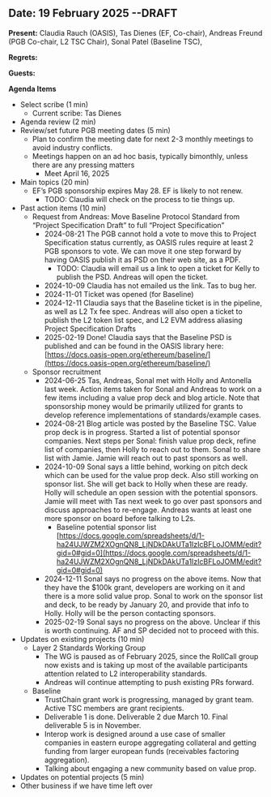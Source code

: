 ## Date: 19 February 2025  --DRAFT

**Present:**  Claudia Rauch (OASIS),  Tas Dienes (EF, Co-chair),  Andreas Freund (PGB Co-chair, L2 TSC Chair), Sonal Patel (Baseline TSC), 

**Regrets:** 

**Guests:** 

**Agenda Items**


* Select scribe (1 min)
    * Current scribe: Tas Dienes
* Agenda review (2 min)
* Review/set future PGB meeting dates (5 min)
    * Plan to confirm the meeting date for next 2-3 monthly meetings to avoid industry conflicts. 
    * Meetings happen on an ad hoc basis, typically bimonthly, unless there are any pressing matters
        * Meet April 16, 2025
* Main topics (20 min) 
    * EF’s PGB sponsorship expires May 28. EF is likely to not renew. 
        * TODO: Claudia will check on the process to tie things up. 
* Past action items (10 min)
    * Request from Andreas: Move Baseline Protocol Standard from “Project Specification Draft” to full “Project Specification”
        * 2024-08-21 The PGB cannot hold a vote to move this to Project Specification status currently, as OASIS rules require at least 2 PGB sponsors to vote.  We can move it one step forward by having OASIS publish it as PSD on their web site, as a PDF. 
            * TODO: Claudia will email us a link to open a ticket for Kelly to publish the PSD.  Andreas will open the ticket.
        * 2024-10-09 Claudia has not emailed us the link. Tas to bug her.
        * 2024-11-01 Ticket was opened (for Baseline)
        * 2024-12-11 Claudia says that the Baseline ticket is in the pipeline, as well as L2 Tx fee spec.  Andreas will also open a ticket to publish the L2 token list spec, and L2 EVM address aliasing Project Specification Drafts
        * 2025-02-19 Done! Claudia says that the Baseline PSD is published and can be found in the OASIS library here: [https://docs.oasis-open.org/ethereum/baseline/](https://docs.oasis-open.org/ethereum/baseline/) 
    * Sponsor recruitment 
        * 2024-06-25 Tas, Andreas, Sonal met with Holly and Antonella last week.  Action items taken for Sonal and Andreas to work on a few items including a value prop deck and blog article. Note that sponsorship money would be primarily utilized for grants to develop reference implementations of standards/example cases.
        * 2024-08-21 Blog article was posted by the Baseline TSC.  Value prop deck is in progress.  Started a list of potential sponsor companies.  Next steps per Sonal: finish value prop deck, refine list of companies, then Holly to reach out to them. Sonal to share list with Jamie.  Jamie will reach out to past sponsors as well.
        * 2024-10-09 Sonal says a little behind, working on pitch deck which can be used for the value prop deck. Also still working on sponsor list. She will get back to Holly when these are ready. Holly will schedule an open session with the potential sponsors. Jamie will meet with Tas next week to go over past sponsors and discuss approaches to re-engage. Andreas wants at least one more sponsor on board before talking to L2s.
            * Baseline potential sponsor list [https://docs.google.com/spreadsheets/d/1-ha24UJWZM2XOgnQN8_LjNDkDAkUTa1IzIcBFLoJOMM/edit?gid=0#gid=0](https://docs.google.com/spreadsheets/d/1-ha24UJWZM2XOgnQN8_LjNDkDAkUTa1IzIcBFLoJOMM/edit?gid=0#gid=0)
        * 2024-12-11 Sonal says no progress on the above items. Now that they have the $100k grant, developers are working on it and there is a more solid value prop. Sonal to work on the sponsor list and deck, to be ready by January 20, and provide that info to Holly. Holly will be the person contacting sponsors. 
        * 2025-02-19 Sonal says no progress on the above. Unclear if this is worth continuing.  AF and SP decided not to proceed with this.
* Updates on existing projects (10 min)
    * Layer 2 Standards Working Group 
        * The WG is paused as of February 2025, since the RollCall group now exists and is taking up most of the available participants attention related to L2 interoperability standards.
        * Andreas will continue attempting to push existing PRs forward. 
    * Baseline 
        * TrustChain grant work is progressing, managed by grant team. Active TSC members are grant recipients. 
        * Deliverable 1 is done.  Deliverable 2 due March 10. Final deliverable 5 is in November.
        * Interop work is designed around a use case of smaller companies in eastern europe aggregating collateral and getting funding from larger european funds (receivables factoring aggregation).
        * Talking about engaging a new community based on value prop.
* Updates on potential projects (5 min) 
* Other business if we have time left over
